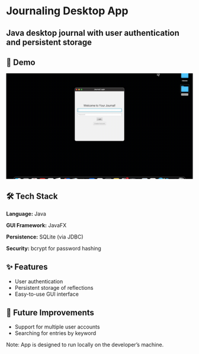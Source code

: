 # Journaling Desktop App

Java desktop journal with user authentication and persistent storage
---
## 🎥 Demo
![App Demo](journaldemo.gif)

## 🛠️ Tech Stack
**Language:** Java

**GUI Framework:** JavaFX

**Persistence:** SQLite (via JDBC)

**Security:** bcrypt for password hashing

## ✨ Features
- User authentication
- Persistent storage of reflections
- Easy-to-use GUI interface

## 🔮 Future Improvements
- Support for multiple user accounts
- Searching for entries by keyword


Note: App is designed to run locally on the developer’s machine.
